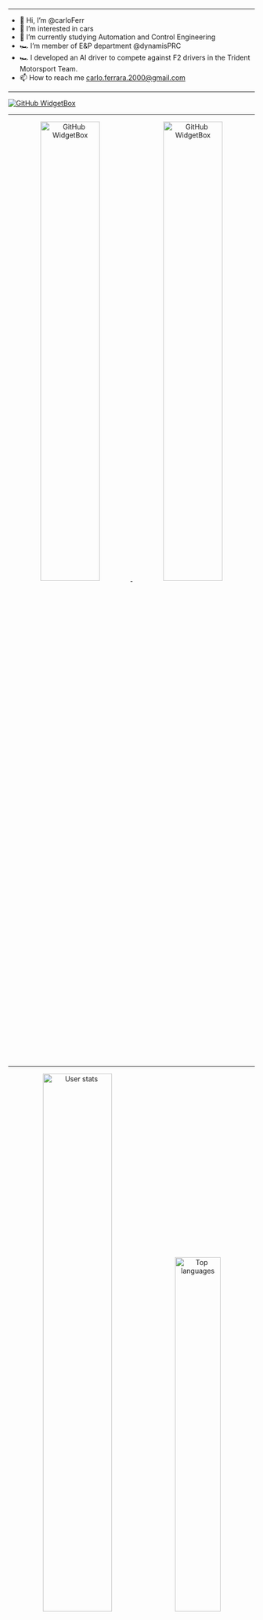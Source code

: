 <hr>

- 👋 Hi, I’m @carloFerr
- 👀 I’m interested in cars
- 🤖 I’m currently studying Automation and Control Engineering
- 🏎 I’m member of E&P department @dynamisPRC
- 🏎 I developed an AI driver to compete against F2 drivers in the Trident Motorsport Team.
- 📫 How to reach me carlo.ferrara.2000@gmail.com

<!---
carloFerr/carloFerr is a ✨ special ✨ repository because its `README.md` (this file) appears on your GitHub profile.
You can click the Preview link to take a look at your changes.
--->

<hr>

[![GitHub WidgetBox](https://github-widgetbox.vercel.app/api/profile?username=carloFerr&data=followers,repositories,stars,commits&theme=default)](https://github.com/Jurredr/github-widgetbox)

<hr>

<p align="center">
  <a href="https://github.com/CarloFerr/github-widgetbox">
          <img width="49%" src="https://github-widgetbox.vercel.app/api/skills?frameworks=&tools=git,vscode,mathworks,apache,jupyter&includeNames=true&theme=default" alt="GitHub WidgetBox" />
    <img width="49%" src="https://github-widgetbox.vercel.app/api/skills?names=python,c,cpp,html,css,powershell,js,mysql,json,yaml,xml,lua,bash&includeNames=true&theme=default" alt="GitHub WidgetBox" />
  </a>
</p>

<hr>

<p align="center">
  <img width="53%" src="https://github-readme-stats.vercel.app/api?username=CarloFerr&count_private=true&show_icons=true&include_all_commits=true&theme=default" alt="User stats" />
  <img width="43%" src="https://github-readme-stats.vercel.app/api/top-langs/?username=CarloFerr&layout=compact&theme=default&include_all_commits=true" alt="Top languages" />
</p>

<hr>
